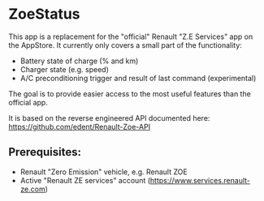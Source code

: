 # ZoeStatus

This app is a replacement for the "official" Renault "Z.E Services" app on the AppStore. 
It currently only covers a small part of the functionality:
- Battery state of charge (% and km)
- Charger state (e.g. speed)
- A/C preconditioning trigger and result of last command (experimental)



The goal is to provide easier access to the most useful features than the official app.


It is based on the reverse engineered API documented here: https://github.com/edent/Renault-Zoe-API

## Prerequisites:

- Renault "Zero Emission" vehicle, e.g. Renault ZOE
- Active "Renault ZE services" account (https://www.services.renault-ze.com)
